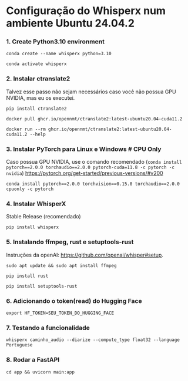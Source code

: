 # Configuração do Whisperx num ambiente Ubuntu 24.04.2

### 1. Create Python3.10 environment

```
conda create --name whisperx python=3.10
```

```
conda activate whisperx
```

### 2. Instalar ctranslate2
Talvez esse passo não sejam necessários caso você não possua GPU NVIDIA, mas eu os executei.
```
pip install ctranslate2
```

```
docker pull ghcr.io/opennmt/ctranslate2:latest-ubuntu20.04-cuda11.2
```

```
docker run --rm ghcr.io/opennmt/ctranslate2:latest-ubuntu20.04-cuda11.2 --help
```

### 3. Instalar PyTorch para Linux e Windows # CPU Only
Caso possua GPU NVIDIA, use o comando recomendado 
(```conda install pytorch==2.0.0 torchaudio==2.0.0 pytorch-cuda=11.8 -c pytorch -c nvidia```)
https://pytorch.org/get-started/previous-versions/#v200

```
conda install pytorch==2.0.0 torchvision==0.15.0 torchaudio==2.0.0 cpuonly -c pytorch
```

### 4. Instalar WhisperX

Stable Release (recomendado)

```
pip install whisperx
```

### 5. Instalando ffmpeg, rust e setuptools-rust
Instruções da openAI: https://github.com/openai/whisper#setup.


```
sudo apt update && sudo apt install ffmpeg
```

```
pip install rust
```

```
pip install setuptools-rust
```

### 6. Adicionando o token(read) do Hugging Face

```
export HF_TOKEN=SEU_TOKEN_DO_HUGGING_FACE
```

### 7. Testando a funcionalidade
```
whisperx caminho_audio --diarize --compute_type float32 --language Portuguese
```

### 8. Rodar a FastAPI

```
cd app && uvicorn main:app
```